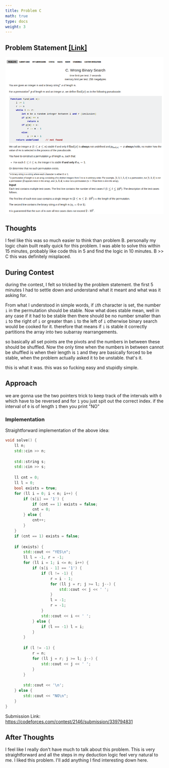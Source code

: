 ```yaml
---
title: Problem C
math: true
type: docs
weight: 3
---
```


## Problem Statement <a href="https://codeforces.com/contest/2146/problem/C">[Link]</a>

![alt text](image-2.png)

## Thoughts
I feel like this was so much easier to think than problem B. personally my logic chain built really quick for this problem. I was able to solve this within 15 minutes, probably like code this in 5 and find the logic in 10 minutes. B >> C this was definitely misplaced.

## During Contest
during the contest, I felt so tricked by the problem statement. the first 5 minutes I had to settle down and understand what it meant and what was it asking for. 

From what I understood in simple words, if `i`th character is set, the number `i` in the permutation should be stable. Now what does stable mean, well in any case if it had to be stable then there should be no number smaller than `i` to the right of `i` or greater than `i` to the left of `i` otherwise binary search would be cooked for it. therefore that means if `i` is stable it correctly partitions the array into two subarray rearrangements.

so basically all set points are the pivots and the numbers in between these should be shuffled. Now the only time when the numbers in between cannot be shuffled is when their length is `1` and they are basically forced to be stable, when the problem actually asked it to be unstable. that's it.

this is what it was. this was so fucking easy and stupidly simple.

## Approach
we are gonna use the two pointers trick to keep track of the intervals with `0` which have to be reversed and for `1` you just spit out the correct index. if the interval of `0` is of length `1` then you print "NO"

### Implementation
Straightforward implementation of the above idea:
```c++
void solve() {
    ll n;
    std::cin >> n;

    std::string s;
    std::cin >> s;

    ll cnt = 0;
    ll l = 0;
    bool exists = true;
    for (ll i = 0; i < n; i++) {
        if (s[i] == '1') {
            if (cnt == 1) exists = false;
            cnt = 0;
        } else {
            cnt++;
        }
    }
    if (cnt == 1) exists = false;

    if (exists) {   
        std::cout << "YES\n";
        ll l = -1, r = -1;
        for (ll i = 1; i <= n; i++) {
            if (s[i - 1] == '1') {
                if (l != -1) {
                    r = i - 1;
                    for (ll j = r; j >= l; j--) {
                        std::cout << j << ' ';
                    }
                    l = -1;
                    r = -1;
                }
                std::cout << i << ' ';
            } else {
                if (l == -1) l = i;
            }
        }

        if (l != -1) {
            r = n;
            for (ll j = r; j >= l; j--) {
                std::cout << j << ' ';
            }
        }

        std::cout << '\n';
    } else {
        std::cout << "NO\n";
    }
}  
```

Submission Link: https://codeforces.com/contest/2146/submission/339794831

## After Thoughts
I feel like I really don't have much to talk about this problem. This is very straightforward and all the steps in my deduction logic feel very natural to me. I liked this problem. I'll add anything I find interesting down here.
